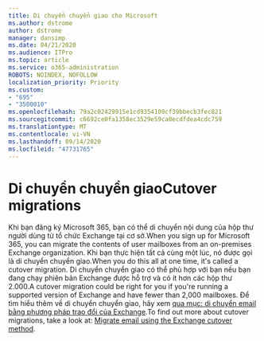 ```yaml
---
title: Di chuyển chuyển giao cho Microsoft
ms.author: dstrome
author: dstrome
manager: dansimp
ms.date: 04/21/2020
ms.audience: ITPro
ms.topic: article
ms.service: o365-administration
ROBOTS: NOINDEX, NOFOLLOW
localization_priority: Priority
ms.custom:
- "695"
- "3500010"
ms.openlocfilehash: 79a2c02429915e1cd9354109cf39bbecb3fec821
ms.sourcegitcommit: c6692ce0fa1358ec3529e59ca0ecdfdea4cdc759
ms.translationtype: MT
ms.contentlocale: vi-VN
ms.lasthandoff: 09/14/2020
ms.locfileid: "47731765"
---
```

# <a name="cutover-migrations"></a><span data-ttu-id="594e7-102">Di chuyển chuyển giao</span><span class="sxs-lookup"><span data-stu-id="594e7-102">Cutover migrations</span></span>

<span data-ttu-id="594e7-103">Khi bạn đăng ký Microsoft 365, bạn có thể di chuyển nội dung của hộp thư người dùng từ tổ chức Exchange tại cơ sở.</span><span class="sxs-lookup"><span data-stu-id="594e7-103">When you sign up for Microsoft 365, you can migrate the contents of user mailboxes from an on-premises Exchange organization.</span></span> <span data-ttu-id="594e7-104">Khi bạn thực hiện tất cả cùng một lúc, nó được gọi là di chuyển chuyển giao.</span><span class="sxs-lookup"><span data-stu-id="594e7-104">When you do this all at one time, it's called a cutover migration.</span></span> <span data-ttu-id="594e7-105">Di chuyển chuyển giao có thể phù hợp với bạn nếu bạn đang chạy phiên bản Exchange được hỗ trợ và có ít hơn các hộp thư 2.000.</span><span class="sxs-lookup"><span data-stu-id="594e7-105">A cutover migration could be right for you if you're running a supported version of Exchange and have fewer than 2,000 mailboxes.</span></span> <span data-ttu-id="594e7-106">Để tìm hiểu thêm về di chuyển chuyển giao, hãy xem [qua mục: di chuyển email bằng phương pháp trao đổi của Exchange](https://docs.microsoft.com/Exchange/mailbox-migration/cutover-migration-to-office-365).</span><span class="sxs-lookup"><span data-stu-id="594e7-106">To find out more about cutover migrations, take a look at: [Migrate email using the Exchange cutover method](https://docs.microsoft.com/Exchange/mailbox-migration/cutover-migration-to-office-365).</span></span>
  